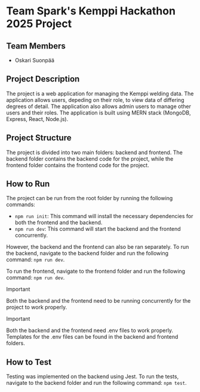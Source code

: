 # Team Spark's Kemppi Hackathon 2025 Project

## Team Members

- Oskari Suonpää

## Project Description

The project is a web application for managing the Kemppi welding data. The application allows users, depeding on their role, to view data of differing degrees of detail. The application also allows admin users to manage other users and their roles. The application is built using MERN stack (MongoDB, Express, React, Node.js).

## Project Structure

The project is divided into two main folders: backend and frontend. The backend folder contains the backend code for the project, while the frontend folder contains the frontend code for the project.

## How to Run

The project can be run from the root folder by running the following commands:

- ```npm run init```: This command will install the necessary dependencies for both the frontend and the backend.
- ```npm run dev```: This command will start the backend and the frontend concurrently.

However, the backend and the frontend can also be ran separately. To run the backend, navigate to the backend folder and run the following command:
```npm run dev```.

To run the frontend, navigate to the frontend folder and run the following command:
```npm run dev```.

> [!IMPORTANT]  
> Both the backend and the frontend need to be running concurrently for the project to work properly.  

> [!IMPORTANT]  
> Both the backend and the frontend need .env files to work properly. Templates for the .env files can be found in the backend and frontend folders.

## How to Test

Testing was implemented on the backend using Jest. To run the tests, navigate to the backend folder and run the following command:
```npm test```.
